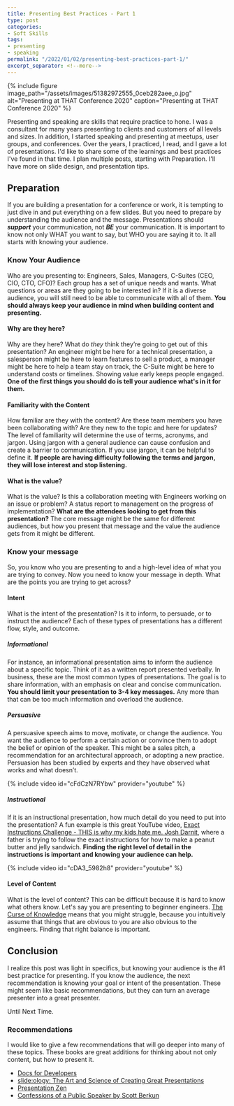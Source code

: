 ```yaml
---
title: Presenting Best Practices - Part 1
type: post
categories:
- Soft Skills
tags:
- presenting
- speaking
permalink: "/2022/01/02/presenting-best-practices-part-1/"
excerpt_separator: <!--more-->
---
```


{% include figure image_path="/assets/images/51382972555_0ceb282aee_o.jpg" alt="Presenting at THAT Conference 2020" caption="Presenting at THAT Conference 2020" %}

Presenting and speaking are skills that require practice to hone. I was a consultant for many years presenting to clients and customers of all levels and sizes. In addition, I started speaking and presenting at meetups, user groups, and conferences. Over the years, I practiced, I read, and I gave a lot of presentations. I'd like to share some of the learnings and best practices I've found in that time. I plan multiple posts, starting with Preparation. I'll have more on slide design, and presentation tips.
<!--more-->
## Preparation

If you are building a presentation for a conference or work, it is tempting to just dive in and put everything on a few slides. But you need to prepare by understanding the audience and the message. Presentations should _**support**_ your communication, not _**BE**_ your communication. It is important to know not only WHAT you want to say, but WHO you are saying it to. It all starts with knowing your audience.

### Know Your Audience

Who are you presenting to: Engineers, Sales, Managers, C-Suites (CEO, CIO, CTO, CFO)? Each group has a set of unique needs and wants. What questions or areas are they going to be interested in? If it is a diverse audience, you will still need to be able to communicate with all of them. **You should always keep your audience in mind when building content and presenting.**

#### Why are they here?

Why are they here? What do _they_ think they’re going to get out of this presentation? An engineer might be here for a technical presentation, a salesperson might be here to learn features to sell a product, a manager might be here to help a team stay on track, the C-Suite might be here to understand costs or timelines. Showing value early keeps people engaged. **One of the first things you should do is tell your audience what's in it for them.**

#### Familiarity with the Content

How familiar are they with the content? Are these team members you have been collaborating with? Are they new to the topic and here for updates? The level of familiarity will determine the use of terms, acronyms, and jargon. Using jargon with a general audience can cause confusion and create a barrier to communication. If you use jargon, it can be helpful to define it. **If people are having difficulty following the terms and jargon, they will lose interest and stop listening.**

#### What is the value?

What is the value? Is this a collaboration meeting with Engineers working on an issue or problem? A status report to management on the progress of implementation? **What are the attendees looking to get from this presentation?** The core message might be the same for different audiences, but how you present that message and the value the audience gets from it might be different.

### Know your message

So, you know who you are presenting to and a high-level idea of what you are trying to convey. Now you need to know your message in depth. What are the points you are trying to get across?

#### Intent

What is the intent of the presentation? Is it to inform, to persuade, or to instruct the audience? Each of these types of presentations has a different flow, style, and outcome.

##### Informational

For instance, an informational presentation aims to inform the audience about a specific topic. Think of it as a written report presented verbally. In business, these are the most common types of presentations. The goal is to share information, with an emphasis on clear and concise communication. **You should limit your presentation to 3-4 key messages.** Any more than that can be too much information and overload the audience.

##### Persuasive

A persuasive speech aims to move, motivate, or change the audience. You want the audience to perform a certain action or convince them to adopt the belief or opinion of the speaker. This might be a sales pitch, a recommendation for an architectural approach, or adopting a new practice. Persuasion has been studied by experts and they have observed what works and what doesn’t.

{% include video id="cFdCzN7RYbw" provider="youtube" %}

##### Instructional

If it is an instructional presentation, how much detail do you need to put into the presentation? A fun example is this great YouTube video, [Exact Instructions Challenge - THIS is why my kids hate me. Josh Darnit](https://youtu.be/cDA3_5982h8), where a father is trying to follow the exact instructions for how to make a peanut butter and jelly sandwich. **Finding the right level of detail in the instructions is important and knowing your audience can help.**

{% include video id="cDA3_5982h8" provider="youtube" %}

#### Level of Content

What is the level of content? This can be difficult because it is hard to know what others know. Let's say you are presenting to beginner engineers. [The Curse of Knowledge](https://hbr.org/2006/12/the-curse-of-knowledge) means that you might struggle, because you intuitively assume that things that are obvious to you are also obvious to the engineers. Finding that right balance is important.

## Conclusion

I realize this post was light in specifics, but knowing your audience is the #1 best practice for presenting. If you know the audience, the next recommendation is knowing your goal or intent of the presentation. These might seem like basic recommendations, but they can turn an average presenter into a great presenter.

Until Next Time.

### Recommendations

I would like to give a few recommendations that will go deeper into many of these topics. These books are great additions for thinking about not only content, but how to present it.

*   [Docs for Developers](https://docsfordevelopers.com/)
*   [slide:ology: The Art and Science of Creating Great Presentations](https://www.duarte.com/books/slideology/)
*   [Presentation Zen](https://www.presentationzen.com/)
*   [Confessions of a Public Speaker by Scott Berkun](https://scottberkun.com/the-books/confessions-of-a-public-speaker/)


